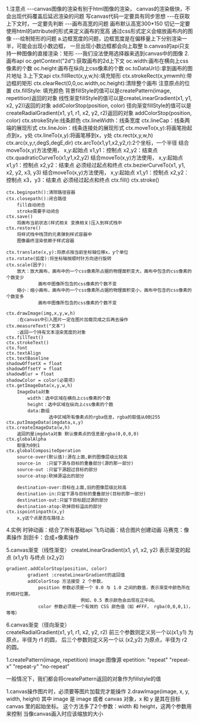 1.注意点
    ---canvas图像的渲染有别于html图像的渲染，
            canvas的渲染极快，不会出现代码覆盖后延迟渲染的问题
            写canvas代码一定要具有同步思想
    ---在获取上下文时，一定要先判断
    ---画布高宽的问题
        画布默认高宽300*150
        切记一定要使用html的attribute的形式来定义画布的宽高
        通过css形式定义会缩放画布内的图像
    ---绘制矩形的问题
        a.边框宽度的问题，边框宽度是在偏移量上下分别渲染一半，可能会出现小数边框，
            一旦出现小数边框都会向上取整
        b.canvas的api只支持一种图像的直接渲染：矩形
    ---我们没法使用选择器来选到canvas中的图像
2.画布api
    oc.getContext("2d"):获取画布的2d上下文
    oc.width:画布在横向上css像素的个数
    oc.height:画布在纵向上css像素的个数
    oc.toDataUrl():拿到画布的图片地址
3.上下文api
    ctx.fillRect(x,y,w,h):填充矩形
    ctx.strokeRect(x,ymwmh):带边框的矩形
    ctx.clearRect(0,0,oc.width,oc.height):清除整个画布
        注意原点的位置
    ctx.fillStyle:
        填充颜色
        背景fillStyle的值可以是createPattern(image, repetition)返回的对象
        线性渐变fillStyle的值可以是createLinearGradient(x1, y1, x2, y2))返回的对象
            addColorStop(position, color)
        径向渐变fillStyle的值可以是createRadialGradient(x1, y1, r1, x2, y2, r2)返回的对象
            addColorStop(position, color)
    ctx.strokeStyle:线条颜色
    ctx.lineWidth：线条宽度
    ctx.lineCap：线条两端的展现形式
    ctx.lineJoin：线条连接处的展现形式
    ctx.moveTo(x,y):将画笔抬起点到x，y处
    ctx.lineTo(x,y):将画笔移到x，y处
    ctx.rect(x,y,w,h)
    ctx.arc(x,y,r,degS,degE,dir)
    ctx.arcTo(x1,y1,x2,y2,r):2个坐标，一个半径
            结合moveTo(x,y)方法使用，
            x,y:起始点
            x1,y1：控制点
            x2,y2：结束点
    ctx.quadraticCurveTo(x1,y1,x2,y2)
            结合moveTo(x,y)方法使用，
            x,y:起始点
            x1,y1：控制点
            x2,y2：结束点
            必须经过起点和终点
    ctx.bezierCurveTo(x1, y1, x2, y2, x3, y3)
            结合moveTo(x,y)方法使用，
            x,y:起始点
            x1,y1：控制点
            x2,y2：控制点
            x3，y3：结束点
            必须经过起点和终点
    ctx.fill()
    ctx.stroke()
    
    ctx.beginpath():清除路径容器
    ctx.closepath():闭合路径
        fill自动闭合
        stroke需要手动闭合
    ctx.save()
        将画布当前状态(样式相关 变换相关)压入到样式栈中
    ctx.restore()
        将样式栈中栈顶的元素弹到样式容器中
        图像最终渲染依赖于样式容器
        
    ctx.translate(x,y):将原点按当前坐标轴位移x，y个单位
    ctx.rotate(弧度):将坐标轴按顺时针方向进行旋转
    ctx.scale(因子):
        放大：放大画布，画布中的一个css像素所占据的物理面积变大，画布中包含的css像素的个数变少
                画布中图像所包含的css像素的个数不变
        缩小：缩小画布，画布中的一个css像素所占据的物理面积变小，画布中包含的css像素的个数变多
                画布中图像所包含的css像素的个数不变
    
    ctx.drawImage(img,x,y,w,h)
        :在canvas中引入图片一定在图片加载完成之后再去操作
    ctx.measureText("文本")
        :返回一个持有文本渲染宽度的对象
    ctx.fillText()
    ctx.strokeText()
    ctx.font
    ctx.textAlign
    ctx.textBaseline
    shadowOffsetX = float
    shadowOffsetY = float
    shadowBlur = float
    shadowColor = color(必需项)
    ctx.getImageData(x,y,w,h)
        ImageData对象
            width：选中区域在横向上css像素的个数
            height：选中区域在纵向上css像素的个数
            data:数组
                    选中区域所有像素点的rgba信息，rgba的取值从0到255
    ctx.putImageData(imgdata,x,y)
    ctx.createImageData(w,h)
        返回的是imgdata对象 默认像素点的信息是rgba(0,0,0,0)
    ctx.globalAlpha
        取值为0到1
    ctx.globalCompositeOperation
        source-over(默认值):源在上面,新的图像层级比较高
        source-in  :只留下源与目标的重叠部分(源的那一部分)
        source-out :只留下源超过目标的部分
        source-atop:砍掉源溢出的部分
        
        destination-over:目标在上面,旧的图像层级比较高
        destination-in:只留下源与目标的重叠部分(目标的那一部分)
        destination-out:只留下目标超过源的部分
        destination-atop:砍掉目标溢出的部分
    ctx.ispointinpath(x,y)
        x,y这个点是否在路径上
4.实例
    时钟动画：结合了所有基础api
    飞鸟动画：结合图片创建动画
    马赛克：像素操作
    刮刮卡：合成+像素操作

5.canvas渐变（线性渐变）
    createLinearGradient(x1, y1, x2, y2)
            表示渐变的起点 (x1,y1) 与终点 (x2,y2)
                
    gradient.addColorStop(position, color)
            gradient :createLinearGradient的返回值
            addColorStop 方法接受 2 个参数，
                position 参数必须是一个 0.0 与 1.0 之间的数值，表示渐变中颜色所在的相对位置。
                                例如，0.5 表示颜色会出现在正中间。
                color 参数必须是一个有效的 CSS 颜色值（如 #FFF， rgba(0,0,0,1)，等等）
            

6.canvas渐变（径向渐变）  
    createRadialGradient(x1, y1, r1, x2, y2, r2)
        前三个参数则定义另一个以(x1,y1) 为原点，半径为 r1 的圆，
        后三个参数则定义另一个以 (x2,y2) 为原点，半径为 r2 的圆。

1.createPattern(image, repetition)
    image:图像源
    epetition:
        "repeat" 
        "repeat-x" 
        "repeat-y" 
        "no-repeat" 
        
一般情况下，我们都会将createPattern返回的对象作为fillstyle的值


1.canvas操作图片时，必须要等图片加载完才能操作
2.drawImage(image, x, y, width, height)
    其中 image 是 image 或者 canvas 对象，x 和 y 是其在目标 canvas 里的起始坐标。
    这个方法多了2个参数：width 和 height，这两个参数用来控制 当像canvas画入时应该缩放的大小
